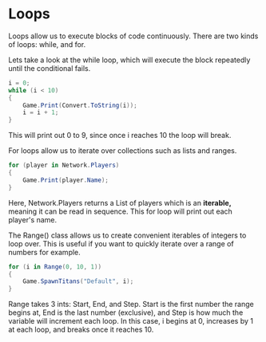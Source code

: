# Loops

Loops allow us to execute blocks of code continuously. There are two kinds of loops: while, and for.

Lets take a look at the while loop, which will execute the block repeatedly until the conditional fails.

```csharp
i = 0;
while (i < 10)
{
    Game.Print(Convert.ToString(i));
    i = i + 1;
}
```

This will print out 0 to 9, since once i reaches 10 the loop will break.

For loops allow us to iterate over collections such as lists and ranges.

```csharp
for (player in Network.Players)
{
    Game.Print(player.Name);
}
```

Here, Network.Players returns a List of players which is an **iterable,** meaning it can be read in sequence. This for loop will print out each player's name.

The Range() class allows us to create convenient iterables of integers to loop over. This is useful if you want to quickly iterate over a range of numbers for example.

```csharp
for (i in Range(0, 10, 1))
{
    Game.SpawnTitans("Default", i);
}
```

Range takes 3 ints: Start, End, and Step. Start is the first number the range begins at, End is the last number (exclusive), and Step is how much the variable will increment each loop. In this case, i begins at 0, increases by 1 at each loop, and breaks once it reaches 10.
